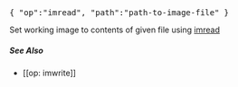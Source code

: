 <pre>
{ "op":"imread", "path":"path-to-image-file" }
</pre>

Set working image to contents of given file using [imread](http://docs.opencv.org/doc/user_guide/ug_mat.html)

##### See Also
* [[op: imwrite]]